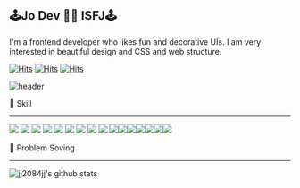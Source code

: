 ## 🕹Jo Dev 🧚‍♀️ ISFJ🕹

 I'm a frontend developer who likes fun and decorative UIs.
 I am very interested in beautiful design and CSS and web structure.
 
[![Hits](https://hits.seeyoufarm.com/api/count/incr/badge.svg?url=https%3A%2F%2Fgithub.com%2Fjj2084jj&count_bg=%2379C83D&title_bg=%23555555&icon=&icon_color=%23E7E7E7&title=git_Joeun&edge_flat=false)](https://hits.seeyoufarm.com) [![Hits](https://hits.seeyoufarm.com/api/count/incr/badge.svg?url=https%3A%2F%2Fvelog.io%2F%40whdms3368&count_bg=%23FF7779&title_bg=%23555555&icon=&icon_color=%23E7E7E7&title=velog_joeun&edge_flat=false)](https://hits.seeyoufarm.com) [![Hits](https://hits.seeyoufarm.com/api/count/incr/badge.svg?url=https%3A%2F%2Fjikeun.tistory.com&count_bg=%2377BFFF&title_bg=%23555555&icon=&icon_color=%23E7E7E7&title=tistory_joeun&edge_flat=false)](https://hits.seeyoufarm.com)

 
![header](https://capsule-render.vercel.app/api?type=wave&color=auto&height=300&section=header&text=joeun-like&fontSize=90)

👀 Skill <br />

---

<img src="https://img.shields.io/badge/Javascript-F7DF1E?style=flat-square&logo=Javascript&logoColor=white"/> <img src="https://img.shields.io/badge/Css-1572B6?style=flat-square&logo=Css&logoColor=white"/> <img src="https://img.shields.io/badge/Html-E34F26?style=flat-square&logo=Html&logoColor=white"/> <img src="https://img.shields.io/badge/Html-4FC08D?style=flat-square&logo=Vue.js&logoColor=white"/> <img src="https://img.shields.io/badge/Html-1867C0?style=flat-square&logo=Vuetify&logoColor=white"/> <img src="https://img.shields.io/badge/Html-61DAFB?style=flat-square&logo=React&logoColor=white"/> <img src="https://img.shields.io/badge/Html-FF4154?style=flat-square&logo=ReactQuery&logoColor=white"/> <img src="https://img.shields.io/badge/Html-09D3AC?style=flat-square&logo=CreateReactApp&logoColor=white"/> <img src="https://img.shields.io/badge/Html-3178C6?style=flat-square&logo=TypeScript&logoColor=white"/> <img src="https://img.shields.io/badge/Html-FF9A00?style=flat-square&logo=AdobeIllustrator&logoColor=white"/><img src="https://img.shields.io/badge/Html-31A8FF?style=flat-square&logo=AdobePhotoshop&logoColor=white"/><img src="https://img.shields.io/badge/Html-F24E1E?style=flat-square&logo=Figma&logoColor=white"/><img src="https://img.shields.io/badge/Html-000000?style=flat-square&logo=Next.js&logoColor=white"/><img src="https://img.shields.io/badge/Html-00DC82?style=flat-square&logo=Nuxt.js&logoColor=white"/><img src="https://img.shields.io/badge/Html-0170FE?style=flat-square&logo=AntDesign&logoColor=white"/><img src="https://img.shields.io/badge/Html-FFCA28?style=flat-square&logo=Firebase&logoColor=white"/>



💪 Problem Soving <br />

---

![jj2084jj's github stats](https://github-readme-stats.vercel.app/api?username=jj2084jj&show_icons=true)
<!--
**jj2084jj/jj2084jj** is a ✨ _special_ ✨ repository because its `README.md` (this file) appears on your GitHub profile.

Here are some ideas to get you started:

- 🔭 I’m currently working on ...
- 🌱 I’m currently learning ...
- 👯 I’m looking to collaborate on ...
- 🤔 I’m looking for help with ...
- 💬 Ask me about ...
- 📫 How to reach me: ...
- 😄 Pronouns: ...
- ⚡ Fun fact: ...
-->
